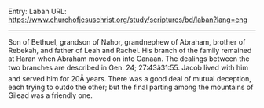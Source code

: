 Entry: Laban
URL: https://www.churchofjesuschrist.org/study/scriptures/bd/laban?lang=eng

---

Son of Bethuel, grandson of Nahor, grandnephew of Abraham, brother of Rebekah, and father of Leah and Rachel. His branch of the family remained at Haran when Abraham moved on into Canaan. The dealings between the two branches are described in Gen. 24; 27:43â31:55. Jacob lived with him and served him for 20Â years. There was a good deal of mutual deception, each trying to outdo the other; but the final parting among the mountains of Gilead was a friendly one.

